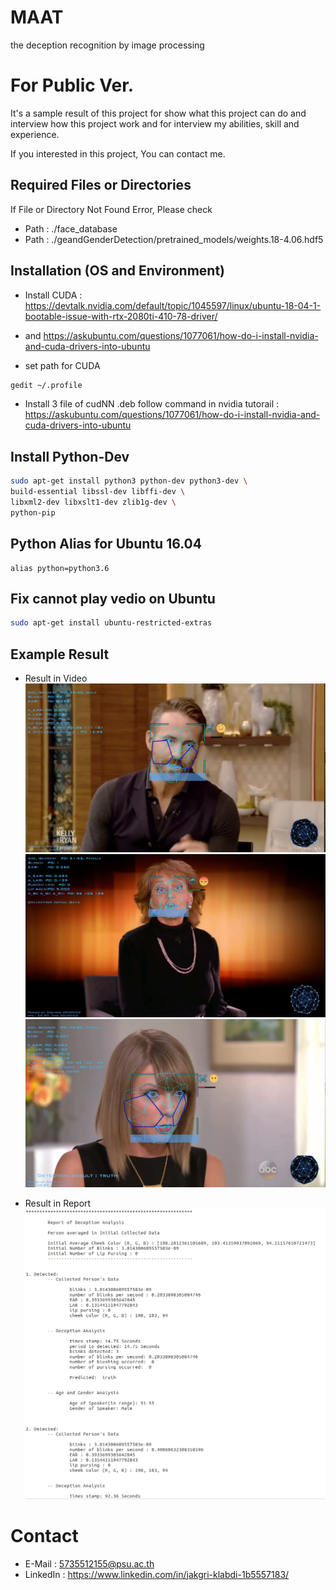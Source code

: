 # MAAT
the deception recognition by image processing

# For Public Ver.
It's a sample result of this project for show what this project can do and interview how this project work 
 and for interview my abilities, skill and experience.


If you interested in this project, You can contact me.


## Required Files or Directories
If File or Directory Not Found Error, Please check
- Path : ./face_database
- Path : ./geandGenderDetection/pretrained_models/weights.18-4.06.hdf5


## Installation (OS and Environment) 
- Install CUDA :
https://devtalk.nvidia.com/default/topic/1045597/linux/ubuntu-18-04-1-bootable-issue-with-rtx-2080ti-410-78-driver/

- and https://askubuntu.com/questions/1077061/how-do-i-install-nvidia-and-cuda-drivers-into-ubuntu

- set path for CUDA
```bash
gedit ~/.profile
```

- Install 3 file of cudNN .deb 
follow command in nvidia tutorail : 
https://askubuntu.com/questions/1077061/how-do-i-install-nvidia-and-cuda-drivers-into-ubuntu



## Install Python-Dev
```bash
sudo apt-get install python3 python-dev python3-dev \
build-essential libssl-dev libffi-dev \
libxml2-dev libxslt1-dev zlib1g-dev \
python-pip
```

## Python Alias for Ubuntu 16.04
```
alias python=python3.6
```

## Fix cannot play vedio on Ubuntu
```bash
sudo apt-get install ubuntu-restricted-extras
```

## Example Result
 - Result in Video
 ![video_result_1](./sample_img/Screenshot_1.png)
 ![video_result_2](./sample_img/Screenshot_2.png)
 ![video_result_3](./sample_img/Screenshot_3.png)
 
 
 - Result in Report
  ![report_result](./sample_img/Screenshot_4.png)
 
 
 # Contact 
 - E-Mail : 5735512155@psu.ac.th
 - LinkedIn : https://www.linkedin.com/in/jakgri-klabdi-1b5557183/

